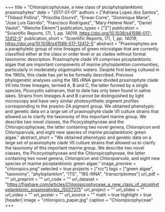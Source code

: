 +++
title = "Chloropicophyceae, a new class of picophytoplanktonic prasinophytes"
date = "2017-01-01"
authors = ["Adriana Lopes dos Santos", "Thibaut Pollina", "Priscillia Gourvil", "Erwan Corre", "Dominique Marie", "Jose Luis Garrido", "Francisco Rodriguez", "Mary-Helene Noel", "Daniel Vaulot", "Wenche Eikrem"]
publication_types = ["2"]
publication = "Scientific Reports, (7), 1, _pp. 14019_, https://doi.org/10.1038/s41598-017-12412-5"
publication_short = "Scientific Reports, (7), 1, _pp. 14019_, https://doi.org/10.1038/s41598-017-12412-5"
abstract = "Prasinophytes are a paraphyletic group of nine lineages of green microalgae that are currently classified either at the class or order level or as clades without formal taxonomic description. Prasinophyte clade VII comprises picoplanktonic algae that are important components of marine phytoplankton communities, particularly in moderately oligotrophic waters. Despite first being cultured in the 1960s, this clade has yet to be formally described. Previous phylogenetic analyses using the 18S rRNA gene divided prasinophyte clade VII into three lineages, termed A, B and C, the latter formed by a single species, Picocystis salinarum, that to date has only been found in saline lakes. Strains from lineages A and B cannot be distinguished by light microscopy and have very similar photosynthetic pigment profiles corresponding to the prasino-2A pigment group. We obtained phenotypic and genetic data on a large set of prasinophyte clade VII culture strains that allowed us to clarify the taxonomy of this important marine group. We describe two novel classes, the Picocystophyceae and the Chloropicophyceae, the latter containing two novel genera, Chloropicon and Chloroparvula, and eight new species of marine picoplanktonic green algae."
abstract_short = "We obtained phenotypic and genetic data on a large set of prasinophyte clade VII culture strains that allowed us to clarify the taxonomy of this important marine group. We describe two novel classes, the Picocystophyceae and the Chloropicophyceae, the latter containing two novel genera, *Chloropicon* and *Chloroparvula*, and eight new species of marine picoplanktonic green algae."
image_preview = "chloropico.png"
selected = true
projects = ["rcc"]
tags = ["green algae", "taxonomy", "phytoplankton", "ITS", "18S rRNA", "transcriptomes"]
url_pdf = ""
url_preprint = ""
url_code = ""
url_dataset = "https://figshare.com/articles/Chloropicophyceae_a_new_class_of_picophytoplanktonic_prasinophytes_/5027375"
url_project = ""
url_slides = ""
url_video = ""
url_poster = ""
url_source = ""
math = true
highlight = true
[header]
image = "chloropico_paper.jpg"
caption = "Chloropicophyceae"
+++
